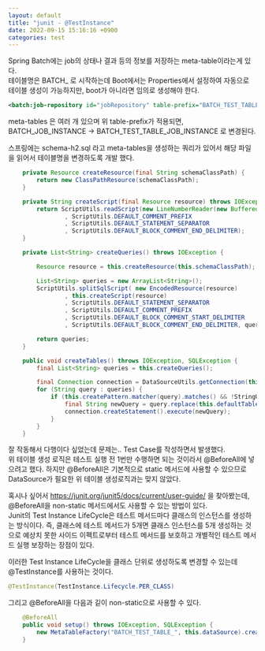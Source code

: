 ```yaml
---
layout: default
title: "junit - @TestInstance"
date: 2022-09-15 15:16:16 +0900
categories: test
---
```


Spring Batch에는 job의 상태나 결과 등의 정보를 저장하는 meta-table이라는게 있다.   
테이블명은 BATCH_ 로 시작하는데 Boot에서는 Properties에서 설정하여 자동으로 테이블 생성이 가능하지만, boot가 아니라면 임의로 생성해야 한다.   

```XML
<batch:job-repository id="jobRepository" table-prefix="BATCH_TEST_TABLE_" />
```

meta-tables 은 여러 개 있으며 위 table-prefix가 적용되면,   
BATCH_JOB_INSTANCE -> BATCH_TEST_TABLE_JOB_INSTANCE 로 변경된다.

스프링에는 schema-h2.sql 라고 meta-tables을 생성하는 쿼리가 있어서 해당 파일을 읽어서 테이블명을 변경하도록 개발 했다.
```JAVA
    private Resource createResource(final String schemaClassPath) {
        return new ClassPathResource(schemaClassPath);
    }

    private String createScript(final Resource resource) throws IOException {
        return ScriptUtils.readScript(new LineNumberReader(new BufferedReader(new InputStreamReader(resource.getInputStream())))
                , ScriptUtils.DEFAULT_COMMENT_PREFIX
                , ScriptUtils.DEFAULT_STATEMENT_SEPARATOR
                , ScriptUtils.DEFAULT_BLOCK_COMMENT_END_DELIMITER);
    }

    private List<String> createQueries() throws IOException {

        Resource resource = this.createResource(this.schemaClassPath);

        List<String> queries = new ArrayList<String>();
        ScriptUtils.splitSqlScript( new EncodedResource(resource)
                , this.createScript(resource)
                , ScriptUtils.DEFAULT_STATEMENT_SEPARATOR
                , ScriptUtils.DEFAULT_COMMENT_PREFIX
                , ScriptUtils.DEFAULT_BLOCK_COMMENT_START_DELIMITER
                , ScriptUtils.DEFAULT_BLOCK_COMMENT_END_DELIMITER, queries);

        return queries;
    }

    public void createTables() throws IOException, SQLException {
        final List<String> queries = this.createQueries();

        final Connection connection = DataSourceUtils.getConnection(this.dataSource);
        for (String query : queries) {
            if (this.createPattern.matcher(query).matches() && !StringUtils.isEmpty(this.customizedTablePrefix)) {
                final String newQuery = query.replace(this.defaultTablePrefix, this.customizedTablePrefix);
                connection.createStatement().execute(newQuery);
            }
        }
    }
```

잘 작동해서 다행이다 싶었는데 문제는.. Test Case를 작성하면서 발생했다.   
위 테이블 생성 로직은 테스트 실행 전 1번만 수행하면 되는 것이라서 @BeforeAll에 넣으려고 했다. 하지만 @BeforeAll은 기본적으로 static 메서드에 사용할 수 있으므로 DataSource가 필요한 위 테이블 생성로직과는 맞지 않았다.

혹시나 싶어서 https://junit.org/junit5/docs/current/user-guide/ 을 찾아봤는데, @BeforeAll을 non-static 메서드에서도 사용할 수 있는 방법이 있다.   
Junit의 Test Instance LifeCycle은 테스트 메서드마다 클래스의 인스턴스를 생성하는 방식이다.
즉, 클래스에 테스트 메서드가 5개면 클래스 인스턴스를 5개 생성하는 것으로 예상치 못한 사이드 이펙트로부터 테스트 메서드를 보호하고 개별적인 테스트 메서드 실행 보장하는 장점이 있다.

이러한 Test Instance LifeCycle을 클래스 단위로 생성하도록 변경할 수 있는데 @TestInstance를 사용하는 것이다.
```JAVA
@TestInstance(TestInstance.Lifecycle.PER_CLASS)
```

그리고 @BeforeAll을 다음과 깉이 non-static으로 사용할 수 있다.
```JAVA
    @BeforeAll
    public void setup() throws IOException, SQLException {
        new MetaTableFactory("BATCH_TEST_TABLE_", this.dataSource).createTables();
    }
```



